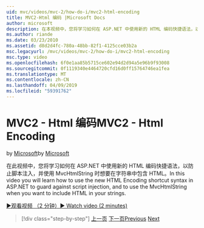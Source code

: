 ```yaml
---
uid: mvc/videos/mvc-2/how-do-i/mvc2-html-encoding
title: MVC2-Html 编码 |Microsoft Docs
author: microsoft
description: 在本视频中，您将学习如何在 ASP.NET 中使用新的 HTML 编码快捷语法，以防止脚本注入，并使用 MvcHtmlString 时...
ms.author: riande
ms.date: 03/23/2010
ms.assetid: d8d2d4fc-780a-48bb-82f1-4125cce03b2a
msc.legacyurl: /mvc/videos/mvc-2/how-do-i/mvc2-html-encoding
msc.type: video
ms.openlocfilehash: 6f0e1aa85b5715ce602e94d2d94a5e96b9f93008
ms.sourcegitcommit: 0f1119340e4464720cfd16d0ff15764746ea1fea
ms.translationtype: MT
ms.contentlocale: zh-CN
ms.lasthandoff: 04/09/2019
ms.locfileid: "59391762"
---
```

# <a name="mvc2---html-encoding"></a><span data-ttu-id="aad7d-103">MVC2 - Html 编码</span><span class="sxs-lookup"><span data-stu-id="aad7d-103">MVC2 - Html Encoding</span></span>

<span data-ttu-id="aad7d-104">by [Microsoft](https://github.com/microsoft)</span><span class="sxs-lookup"><span data-stu-id="aad7d-104">by [Microsoft](https://github.com/microsoft)</span></span>

<span data-ttu-id="aad7d-105">在此视频中，您将学习如何在 ASP.NET 中使用新的 HTML 编码快捷语法，以防止脚本注入，并使用 MvcHtmlString 时想要在字符串中包含 HTML。</span><span class="sxs-lookup"><span data-stu-id="aad7d-105">In this video you will learn how to use the new HTML Encoding shortcut syntax in ASP.NET to guard against script injection, and to use the MvcHtmlString when you want to include HTML in your strings.</span></span>

[<span data-ttu-id="aad7d-106">&#9654;观看视频 （2 分钟）</span><span class="sxs-lookup"><span data-stu-id="aad7d-106">&#9654; Watch video (2 minutes)</span></span>](https://channel9.msdn.com/Blogs/ASP-NET-Site-Videos/mvc2-html-encoding)

> [!div class="step-by-step"]
> <span data-ttu-id="aad7d-107">[上一页](how-do-i-use-httpverbs-attributes-in-an-mvc-application.md)
> [下一页](mvc2-stronglytyped-helpers.md)</span><span class="sxs-lookup"><span data-stu-id="aad7d-107">[Previous](how-do-i-use-httpverbs-attributes-in-an-mvc-application.md)
[Next](mvc2-stronglytyped-helpers.md)</span></span>
